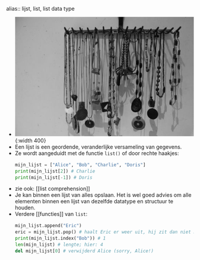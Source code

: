 alias:: lijst, list, list data type

- ![image.jpg](../assets/list.jpg){:width 400}
- Een lijst is een geordende, veranderlijke versameling van gegevens.
- Ze wordt aangeduidt met de functie `list()` of door rechte haakjes:
  ```python
  mijn_lijst = ["Alice", "Bob", "Charlie", "Doris"]
  print(mijn_lijst[2]) # Charlie
  print(mijn_lijst[-1]) # Doris
  ```
- zie ook: [[list comprehension]]
- Je kan binnen een lijst van alles opslaan. Het is wel goed advies om alle elementen binnen een lijst van dezelfde datatype en structuur te houden.
- Verdere [[functies]] van `list`:
  ```python
  mijn_lijst.append("Eric")
  eric = mijn_lijst.pop() # haalt Eric er weer uit, hij zit dan niet meer in de lijst
  print(mijn_lijst.index("Bob")) # 1
  len(mijn_lijst) # lengte; hier: 4
  del mijn_lijst[0] # verwijderd Alice (sorry, Alice!)
  ```